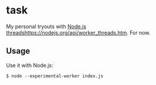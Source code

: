 # task
My personal tryouts with [Node.js threads]()https://nodejs.org/api/worker_threads.htm. For now.

## Usage
Use it with Node.js:

```
$ node --experimental-worker index.js
```
